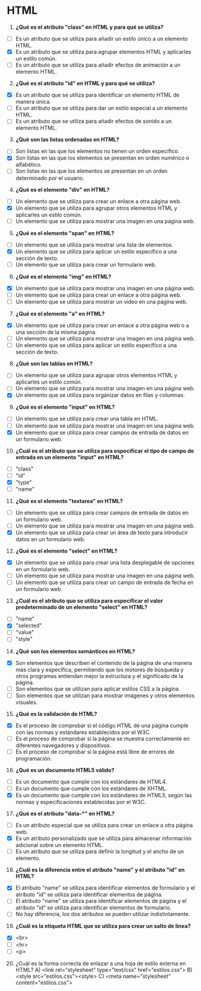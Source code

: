 # HTML

1. **¿Qué es el atributo "class" en HTML y para qué se utiliza?**
- [ ] Es un atributo que se utiliza para añadir un estilo único a un elemento HTML.
- [x] Es un atributo que se utiliza para agrupar elementos HTML y aplicarles un estilo común.
- [ ] Es un atributo que se utiliza para añadir efectos de animación a un elemento HTML.

2. **¿Qué es el atributo "id" en HTML y para qué se utiliza?**
- [x] Es un atributo que se utiliza para identificar un elemento HTML de manera única.
- [ ] Es un atributo que se utiliza para dar un estilo especial a un elemento HTML.
- [ ] Es un atributo que se utiliza para añadir efectos de sonido a un elemento HTML.

3. **¿Qué son las listas ordenadas en HTML?**
- [ ] Son listas en las que los elementos no tienen un orden específico.
- [x] Son listas en las que los elementos se presentan en orden numérico o alfabético.
- [ ] Son listas en las que los elementos se presentan en un orden determinado por el usuario.

4. **¿Qué es el elemento "div" en HTML?**
- [ ] Un elemento que se utiliza para crear un enlace a otra página web.
- [x] Un elemento que se utiliza para agrupar otros elementos HTML y aplicarles un estilo común.
- [ ] Un elemento que se utiliza para mostrar una imagen en una página web.

5. **¿Qué es el elemento "span" en HTML?**
- [ ] Un elemento que se utiliza para mostrar una lista de elementos.
- [x] Un elemento que se utiliza para aplicar un estilo específico a una sección de texto.
- [ ] Un elemento que se utiliza para crear un formulario web.

6. **¿Qué es el elemento "img" en HTML?**
- [x] Un elemento que se utiliza para mostrar una imagen en una página web.
- [ ] Un elemento que se utiliza para crear un enlace a otra página web.
- [ ] Un elemento que se utiliza para mostrar un video en una página web.

7. **¿Qué es el elemento "a" en HTML?**
- [x] Un elemento que se utiliza para crear un enlace a otra página web o a una sección de la misma página.
- [ ] Un elemento que se utiliza para mostrar una imagen en una página web.
- [ ] Un elemento que se utiliza para aplicar un estilo específico a una sección de texto.

8. **¿Qué son las tablas en HTML?**  
- [ ] Un elemento que se utiliza para agrupar otros elementos HTML y aplicarles un estilo común.
- [ ] Un elemento que se utiliza para mostrar una imagen en una página web.
- [x] Un elemento que se utiliza para organizar datos en filas y columnas.

9. **¿Qué es el elemento "input" en HTML?**
- [ ] Un elemento que se utiliza para crear una tabla en HTML.
- [ ] Un elemento que se utiliza para mostrar una imagen en una página web.
- [x] Un elemento que se utiliza para crear campos de entrada de datos en un formulario web.

10. **¿Cuál es el atributo que se utiliza para especificar el tipo de campo de entrada en un elemento "input" en HTML?**
- [ ] "class"
- [ ] "id"
- [x] "type"
- [ ] "name"

11. **¿Qué es el elemento "textarea" en HTML?**
- [ ] Un elemento que se utiliza para crear campos de entrada de datos en un formulario web.
- [ ] Un elemento que se utiliza para mostrar una imagen en una página web.
- [x] Un elemento que se utiliza para crear un área de texto para introducir datos en un formulario web.

12. **¿Qué es el elemento "select" en HTML?**
- [x] Un elemento que se utiliza para crear una lista desplegable de opciones en un formulario web.
- [ ] Un elemento que se utiliza para mostrar una imagen en una página web.
- [ ] Un elemento que se utiliza para crear un campo de entrada de fecha en un formulario web.

13. **¿Cuál es el atributo que se utiliza para especificar el valor predeterminado de un elemento "select" en HTML?**
- [ ] "name"
- [x] "selected"
- [ ] "value"
- [ ] "style"

14. **¿Qué son los elementos semánticos en HTML?**
- [x] Son elementos que describen el contenido de la página de una manera más clara y específica, permitiendo que los motores de búsqueda y otros programas entiendan mejor la estructura y el significado de la página.
- [ ] Son elementos que se utilizan para aplicar estilos CSS a la página.
- [ ] Son elementos que se utilizan para mostrar imágenes y otros elementos visuales.

15. **¿Qué es la validación de HTML?**
- [x] Es el proceso de comprobar si el código HTML de una página cumple con las normas y estándares establecidos por el W3C.
- [ ] Es el proceso de comprobar si la página se muestra correctamente en diferentes navegadores y dispositivos.
- [ ] Es el proceso de comprobar si la página está libre de errores de programación.

16. **¿Qué es un documento HTML5 válido?**
- [ ] Es un documento que cumple con los estándares de HTML4.
- [ ] Es un documento que cumple con los estándares de XHTML.
- [x] Es un documento que cumple con los estándares de HTML5, según las normas y especificaciones establecidas por el W3C.

17. **¿Qué es el atributo "data-*" en HTML?**
- [ ] Es un atributo especial que se utiliza para crear un enlace a otra página web.
- [x] Es un atributo personalizado que se utiliza para almacenar información adicional sobre un elemento HTML.
- [ ] Es un atributo que se utiliza para definir la longitud y el ancho de un elemento.

18. **¿Cuál es la diferencia entre el atributo "name" y el atributo "id" en HTML?**
- [x] El atributo "name" se utiliza para identificar elementos de formulario y el atributo "id" se utiliza para identificar elementos de página.
- [ ] El atributo "name" se utiliza para identificar elementos de página y el atributo "id" se utiliza para identificar elementos de formulario.
- [ ] No hay diferencia, los dos atributos se pueden utilizar indistintamente.

19. **¿Cuál es la etiqueta HTML que se utiliza para crear un salto de línea?**
- [x] &lt;br&gt;
- [ ] &lt;hr&gt;
- [ ] &lt;p&gt;

20. ¿Cuál es la forma correcta de enlazar a una hoja de estilo externa en HTML?
A) &lt;link rel="stylesheet" type="text/css" href="estilos.css"&gt;
B) &lt;style src="estilos.css"&gt;&lt;style&gt;
C) &lt;meta name="stylesheet" content="estilos.css"&gt;